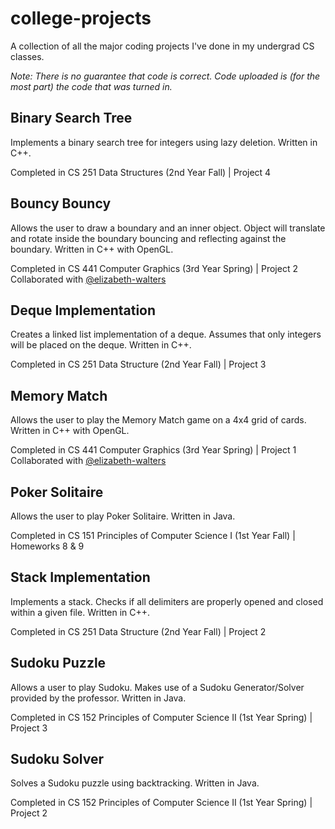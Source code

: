 # college-projects
A collection of all the major coding projects I've done in my undergrad CS classes.  

<i>Note:  There is no guarantee that code is correct.  Code uploaded is (for the most part) the code that was turned in.</i>

## Binary Search Tree
Implements a binary search tree for integers using lazy deletion.  Written in C++.

Completed in CS 251 Data Structures (2nd Year Fall) | Project 4

## Bouncy Bouncy
Allows the user to draw a boundary and an inner object.  Object will translate and rotate inside the boundary bouncing and reflecting against the boundary.  Written in C++ with OpenGL.

Completed in CS 441 Computer Graphics (3rd Year Spring) | Project 2 <br/>
Collaborated with <a href="https://github.com/elizabeth-walters">@elizabeth-walters</a>

## Deque Implementation
Creates a linked list implementation of a deque.  Assumes that only integers will be placed on the deque.  Written in C++.

Completed in CS 251 Data Structure (2nd Year Fall) | Project 3

## Memory Match
Allows the user to play the Memory Match game on a 4x4 grid of cards.  Written in C++ with OpenGL.

Completed in CS 441 Computer Graphics (3rd Year Spring) | Project 1 <br/>
Collaborated with <a href="https://github.com/elizabeth-walters">@elizabeth-walters</a>

## Poker Solitaire
Allows the user to play Poker Solitaire.  Written in Java.

Completed in CS 151 Principles of Computer Science I (1st Year Fall) | Homeworks 8 & 9

## Stack Implementation
Implements a stack.  Checks if all delimiters are properly opened and closed within a given file.  Written in C++.

Completed in CS 251 Data Structure (2nd Year Fall) | Project 2

## Sudoku Puzzle
Allows a user to play Sudoku.  Makes use of a Sudoku Generator/Solver provided by the professor.  Written in Java.

Completed in CS 152 Principles of Computer Science II (1st Year Spring) | Project 3

## Sudoku Solver
Solves a Sudoku puzzle using backtracking.  Written in Java.

Completed in CS 152 Principles of Computer Science II (1st Year Spring) | Project 2
